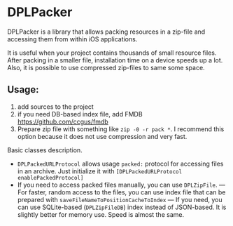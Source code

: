 # DPLPacker
DPLPacker is a library that allows packing resources in a zip-file and accessing them from within iOS applications.

It is useful when your project contains thousands of small resource files. After packing in a smaller file, installation time on a device speeds up a lot. Also, it is possible to use compressed zip-files to same some space.

## Usage:
 1. add sources to the project
 2. if you need DB-based index file, add FMDB https://github.com/ccgus/fmdb
 3. Prepare zip file with something like `zip -0 -r pack *`. I recommend this option because it does not use compression and very fast.


Basic classes description.
 - `DPLPackedURLProtocol` allows usage `packed:` protocol for accessing files in an archive. Just initialize it with `[DPLPackedURLProtocol enablePackedProtocol]`
 - If you need to access packed files manually, you can use `DPLZipFile`.
 — For faster, random access to the files, you can use index file that can be prepared with `saveFileNameToPositionCacheToIndex`
 — If you need, you can use SQLite-based (`DPLZipFileDB`) index instead of JSON-based. It is slightly better for memory use. Speed is almost the same.
 
